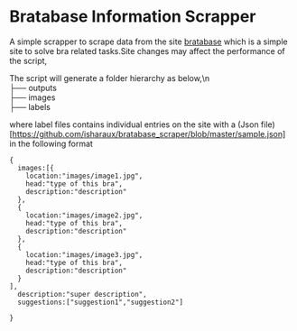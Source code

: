 # Bratabase Information Scrapper

A simple scrapper to scrape data from the site [bratabase](https://www.bratabase.com/) which is a simple site to solve bra related tasks.Site changes may affect the performance of the script,

The script will generate a folder hierarchy as below,\n  
├── outputs                 
    ├── images                    
    ├── labels

where label files contains individual entries on the site with a (Json file)[https://github.com/isharaux/bratabase_scraper/blob/master/sample.json] in the following format
```
{
  images:[{
    location:"images/image1.jpg",
    head:"type of this bra",
    description:"description"
  },
  {
    location:"images/image2.jpg",
    head:"type of this bra",
    description:"description"
  },
  {
    location:"images/image3.jpg",
    head:"type of this bra",
    description:"description"
  }
],
  description:"super description",
  suggestions:["suggestion1","suggestion2"]

}
```
